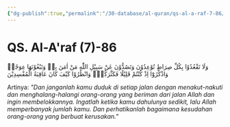 ```yaml
---
{"dg-publish":true,"permalink":"/30-database/al-quran/qs-al-a-raf-7-86/"}
---
```



# QS. Al-A'raf (7)-86
وَلَا تَقْعُدُوْا بِكُلِّ صِرَاطٍ تُوْعِدُوْنَ وَتَصُدُّوْنَ عَنْ سَبِيْلِ اللّٰهِ مَنْ اٰمَنَ بِهٖ وَتَبْغُوْنَهَا عِوَجًاۚ وَاذْكُرُوْٓا اِذْ كُنْتُمْ قَلِيْلًا فَكَثَّرَكُمْۖ وَانْظُرُوْا كَيْفَ كَانَ عَاقِبَةُ الْمُفْسِدِيْنَ 

Artinya: *"Dan janganlah kamu duduk di setiap jalan dengan menakut-nakuti dan menghalang-halangi orang-orang yang beriman dari jalan Allah dan ingin membelokkannya. Ingatlah ketika kamu dahulunya sedikit, lalu Allah memperbanyak jumlah kamu. Dan perhatikanlah bagaimana kesudahan orang-orang yang berbuat kerusakan."*
